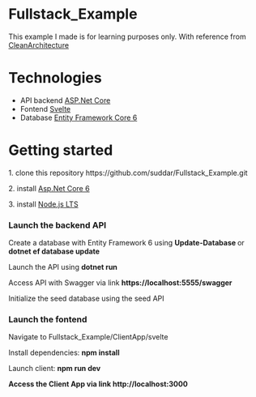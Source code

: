 # Fullstack_Example

This example I made is for learning purposes only. With reference from <a href='https://github.com/jasontaylordev/CleanArchitecture'>CleanArchitecture</a>

<h1>Technologies</h1>
<ul>
<li>API backend <a href='https://docs.microsoft.com/en-us/aspnet/core/introduction-to-aspnet-core?view=aspnetcore-6.0'>ASP.Net Core</a> </li>
<li>Fontend <a href='https://svelte.dev/'>Svelte</a></li>
<li>Database <a href='https://docs.microsoft.com/en-us/ef/core/'>Entity Framework Core 6</a></li>
</ul>

<h1>Getting started</h1>
 <p>1. clone this repository https://github.com/suddar/Fullstack_Example.git</p>
 <p>2. install <a href='https://dotnet.microsoft.com/download/dotnet/6.0'>Asp.Net Core 6</a></p> 
 <p>3. install <a href='https://nodejs.org/en/'>Node.js LTS</a></p>
 
<h3>Launch the backend API</h3>
<p>Create a database with Entity Framework 6 using <b> Update-Database </b> or <b> dotnet ef database update</b></p>
<p>Launch the API using <b>dotnet run</b></p>
<p>Access API with Swagger via link <b>https://localhost:5555/swagger</b></p>
<p>Initialize the seed database using the seed API</p>

<h3>Launch the fontend</h3>
<p>Navigate to Fullstack_Example/ClientApp/svelte</p>
<p>Install dependencies: <b>npm install</b></p>
<p>Launch client: <b>npm run dev</b</p>
<p>Access the Client App via link <b>http://localhost:3000</b></p>
 
